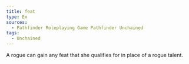 ```yaml
---
title: feat
type: Ex
sources:
  - Pathfinder Roleplaying Game Pathfinder Unchained
tags:
  - Unchained
---
```


A rogue can gain any feat that she qualifies for in place of a rogue talent.

